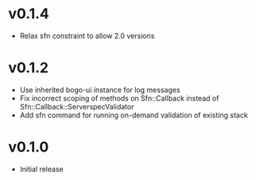 # v0.1.4
* Relax sfn constraint to allow 2.0 versions

# v0.1.2
* Use inherited bogo-ui instance for log messages
* Fix incorrect scoping of methods on Sfn::Callback instead of Sfn::Callback::ServerspecValidator
* Add sfn command for running on-demand validation of existing stack

# v0.1.0
* Initial release
